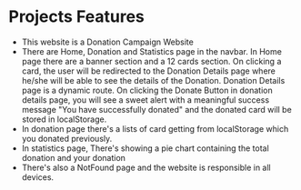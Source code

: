 # Projects Features

- This website is a Donation Campaign Website
- There are Home, Donation and Statistics page in the navbar. In Home page there are a banner section and a 12 cards section. On clicking a card, the user will be redirected to the Donation Details page
  where he/she will be able to see the details of the Donation. Donation Details page is a dynamic route. On clicking the Donate Button in donation details page, you will see a sweet alert
  with a meaningful success message "You have successfully donated" and the donated card will be stored in localStorage.
- In donation page there's a lists of card getting from localStorage which you donated previously.
- In statistics page, There's showing a pie chart containing the total donation and your donation
- There's also a NotFound page and the website is responsible in all devices.
